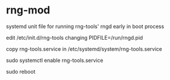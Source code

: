 # rng-mod
systemd unit file for running rng-tools' rngd early in boot process

edit /etc/init.d/rng-tools changing PIDFILE=/run/rngd.pid

copy rng-tools.service in /etc/systemd/system/rng-tools.service

sudo systemctl enable rng-tools.service

sudo reboot

